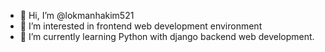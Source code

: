 - 👋 Hi, I’m @lokmanhakim521
- 👀 I’m interested in frontend web development environment
- 🌱 I’m currently learning Python with django backend web development.

<!---
lokmanhakim521/lokmanhakim521 is a ✨ special ✨ repository because its `README.md` (this file) appears on your GitHub profile.
You can click the Preview link to take a look at your changes.
--->
